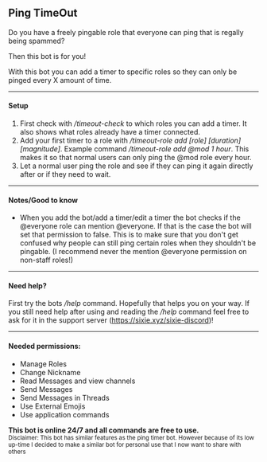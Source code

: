 ## Ping TimeOut

Do you have a freely pingable role that everyone can ping that is regally being spammed?

Then this bot is for you!

With this bot you can add a timer to specific roles so they can only be pinged every X amount of time.

---
#### Setup
1. First check with _/timeout-check_ to which roles you can add a timer. It also shows what roles already have a timer connected.
2. Add your first timer to a role with _/timeout-role add [role] [duration] [magnitude]_. Example command _/timeout-role add @mod 1 hour_. This makes it so that normal users can only ping the @mod role every hour.
3. Let a normal user ping the role and see if they can ping it again directly after or if they need to wait.

---
#### Notes/Good to know
- When you add the bot/add a timer/edit a timer the bot checks if the @everyone role can mention @everyone. If that is the case the bot will set that permission to false. This is to make sure that you don't get confused why people can still ping certain roles when they shouldn't be pingable. (I recommend never the mention @everyone permission on non-staff roles!)

---

#### Need help?

First try the bots _/help_ command. Hopefully that helps you on your way.
If you still need help after using and reading the _/help_ command feel free to ask for it in the support server (https://sixie.xyz/sixie-discord)!

---

#### Needed permissions:
- Manage Roles
- Change Nickname
- Read Messages and view channels
- Send Messages
- Send Messages in Threads
- Use External Emojis
- Use application commands



__This bot is online 24/7 and all commands are free to use.__
\
<sup>Disclaimer: This bot has similar features as the ping timer bot. However because of its low up-time I decided to make a similar bot for personal use that I now want to share with others </sup>